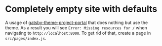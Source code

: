 # Completely empty site with defaults

A usage of
[gatsby-theme-project-portal](https://github.com/thepolicylab-projectportals/project-portal-theme)
that does nothing but use the theme. As a result you will see `Error: Missing resources for /` when navigating to `http://localhost:8000`. To get rid of that, create a page in `src/pages/index.js`.
